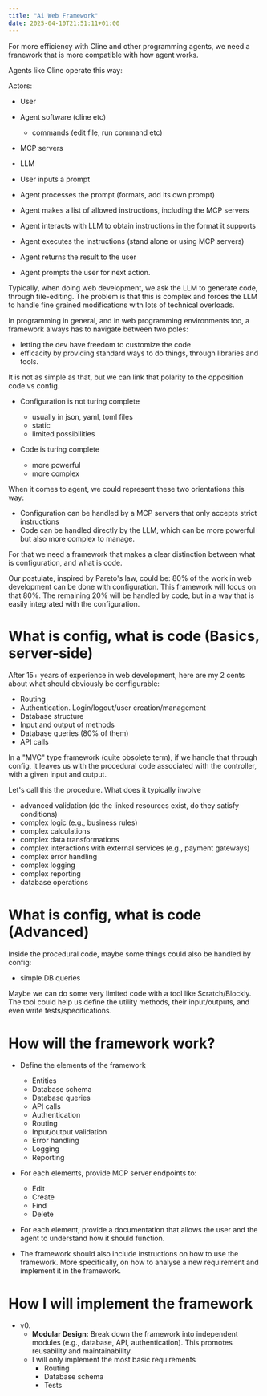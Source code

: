 ```yaml
---
title: "Ai Web Framework"
date: 2025-04-10T21:51:11+01:00
---
```


For more efficiency with Cline and other programming agents, we need a franework that is more compatible with how agent works.

Agents like Cline operate this way:

Actors:
- User
- Agent software (cline etc)
    - commands (edit file, run command etc)
- MCP servers
- LLM


- User inputs a prompt
- Agent processes the prompt (formats, add its own prompt)
- Agent makes a list of allowed instructions, including the MCP servers
- Agent interacts with LLM to obtain instructions in the format it supports
- Agent executes the instructions (stand alone or using MCP servers)
- Agent returns the result to the user
- Agent prompts the user for next action.

Typically, when doing web development, we ask the LLM to generate code, through file-editing. The problem is that this is complex and forces the LLM to handle fine grained modifications with lots of technical overloads.

In programming in general, and in web programming environments too, a framework always has to navigate between two poles:
- letting the dev have freedom to customize the code
- efficacity by providing standard ways to do things, through libraries and tools.

It is not as simple as that, but we can link that polarity to the opposition code vs config.
- Configuration is not turing complete
    - usually in json, yaml, toml files 
    - static
    - limited possibilities

- Code is turing complete
    - more powerful
    - more complex

When it comes to agent, we could represent these two orientations this way:
- Configuration can be handled by a MCP servers that only accepts strict instructions
- Code can be handled directly by the LLM, which can be more powerful but also more complex to manage.

For that we need a framework that makes a clear distinction between what is configuration, and what is code.

Our postulate, inspired by Pareto's law, could be: 80% of the work in web development can be done with configuration.  This framework will focus on that 80%.  The remaining 20% will be handled by code, but in a way that is easily integrated with the configuration.

# What is config, what is code (Basics, server-side)

After 15+ years of experience in web development, here are my 2 cents about what should obviously be configurable:
- Routing
- Authentication. Login/logout/user creation/management
- Database structure
- Input and output of methods
- Database queries (80% of them)
- API calls

In a "MVC" type framework (quite obsolete term), if we handle that through config, it leaves us with the procedural code associated with the controller, with a given input and output.

Let's call this the procedure. What does it typically involve
- advanced validation (do the linked resources exist, do they satisfy conditions)
- complex logic (e.g., business rules)
- complex calculations
- complex data transformations
- complex interactions with external services (e.g., payment gateways)
- complex error handling
- complex logging
- complex reporting
- database operations

# What is config, what is code (Advanced)

Inside the procedural code, maybe some things could also be handled by config:

- simple DB queries

Maybe we can do some very limited code with a tool like Scratch/Blockly. The tool could help us define the utility methods, their input/outputs, and even write tests/specifications.

# How will the framework work?

- Define the elements of the framework
    - Entities
    - Database schema
    - Database queries
    - API calls
    - Authentication
    - Routing
    - Input/output validation
    - Error handling
    - Logging
    - Reporting

 - For each elements, provide MCP server endpoints to:
    - Edit
    - Create
    - Find
    - Delete

 - For each element, provide a documentation that allows the user and the agent to understand how it should function.

 - The framework should also include instructions on how to use the framework. More specifically, on how to analyse a new requirement and implement it in the framework.

 # How I will implement the framework

 - v0.
    - **Modular Design:** Break down the framework into independent modules (e.g., database, API, authentication). This promotes reusability and maintainability.
    - I will only implement the most basic requirements
        - Routing
        - Database schema
        - Tests